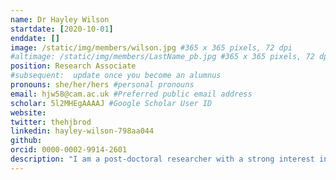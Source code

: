 ```yaml
---
name: Dr Hayley Wilson
startdate: [2020-10-01]
enddate: []
image: /static/img/members/wilson.jpg #365 x 365 pixels, 72 dpi
#altimage: /static/img/members/LastName_pb.jpg #365 x 365 pixels, 72 dpi
position: Research Associate
#subsequent:  update once you become an alumnus
pronouns: she/her/hers #personal pronouns
email: hjw58@cam.ac.uk #Preferred public email address
scholar: 5l2MHEgAAAAJ #Google Scholar User ID
website: 
twitter: thehjbrod
linkedin: hayley-wilson-798aa044
github: 
orcid: 0000-0002-9914-2601
description: "I am a post-doctoral researcher with a strong interest in phylogenetics and epidemiology. Following a career as a Veterinary Nurse I returned to Nottingham Trent University and graduated with a BSc in Forensic Biology. I joined Professor Sharon Peacock's research group at The University of Cambridge in 2012 as a research technician. I was involved in a number of large scale clinical sequencing projects and also gained further experience in molecular biology and microbiology. During my PhD in this lab I investigated the tranmsmission of healthcare associated pathogens within and between nursing homes and hospitals. Following completion of my doctorate I joined Dr Estee Torok's newly formed research group at Cambridge where we conducted longitudinal analysis of multi-drug resistant pathogen transmission within intentisive care patients. I am now based here in the Department of Veterinary Medicine undertaking a research project looking at the genomic evolution and global dissemination of *Streptococcus equi*, which causes the highly contigious disease 'strangles' in horses. "
---
```

